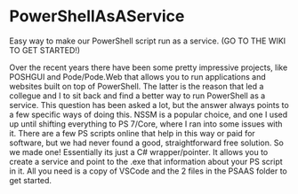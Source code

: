 # PowerShellAsAService
Easy way to make our PowerShell script run as a service. (GO TO THE WIKI TO GET STARTED!)

Over the recent years there have been some pretty impressive projects, like POSHGUI and Pode/Pode.Web that allows you to run applications and websites built on top of PowerShell.
The latter is the reason that led a collegue and I to sit back and find a better way to run PowerShell as a service. This question has been asked a lot, but the answer always points to 
a few specific ways of doing this. NSSM is a popular choice, and one I used up until shifting everything to PS 7/Core, where I ran into some issues with it. There are a few PS scripts
online that help in this way or paid for software, but we had never found a good, straightforward free solution. So we made one! Essentially its just a C# wrapper/pointer. It allows you to create a service and point
to the .exe that information about your PS script in it. All you need is a copy of VSCode and the 2 files in the PSAAS folder to get started.



